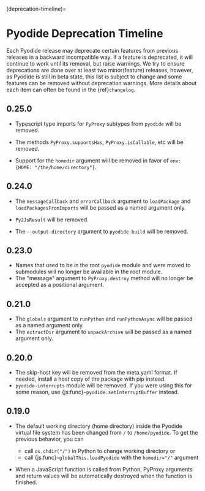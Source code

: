 (deprecation-timeline)=

# Pyodide Deprecation Timeline

Each Pyodide release may deprecate certain features from previous releases in a
backward incompatible way. If a feature is deprecated, it will continue to work
until its removal, but raise warnings. We try to ensure deprecations are done
over at least two minor(feature) releases, however, as Pyodide is still in beta
state, this list is subject to change and some features can be removed without
deprecation warnings. More details about each item can often be found in the
{ref}`changelog`.

## 0.25.0

- Typescript type imports for `PyProxy` subtypes from `pyodide` will be removed.

- The methods `PyProxy.supportsHas`, `PyProxy.isCallable`, etc will be removed.

- Support for the `homedir` argument will be removed in favor of
  `env: {HOME: "/the/home/directory"}`.

## 0.24.0

- The `messageCallback` and `errorCallback` argument to `loadPackage` and
  `loadPackagesFromImports` will be passed as a named argument only.

- `Py2JsResult` will be removed.

- The `--output-directory` argument to `pyodide build` will be removed.

## 0.23.0

- Names that used to be in the root `pyodide` module and were moved to submodules
  will no longer be available in the root module.
- The "message" argument to `PyProxy.destroy` method will no longer be accepted
  as a positional argument.

## 0.21.0

- The `globals` argument to `runPython` and `runPythonAsync` will be passed as a
  named argument only.
- The `extractDir` argument to `unpackArchive` will be passed as a named
  argument only.

## 0.20.0

- The skip-host key will be removed from the meta.yaml format. If needed,
  install a host copy of the package with pip instead.
- `pyodide-interrupts` module will be removed. If you were using this for some
  reason, use {js:func}`~pyodide.setInterruptBuffer` instead.

## 0.19.0

- The default working directory (home directory) inside the Pyodide virtual file
  system has been changed from `/` to `/home/pyodide`. To get the previous
  behavior, you can

  - call `os.chdir("/")` in Python to change working directory or
  - call {js:func}`~globalThis.loadPyodide` with the `homedir="/"`
    argument

- When a JavaScript function is called from Python, PyProxy arguments and return
  values will be automatically destroyed when the function is finished.

